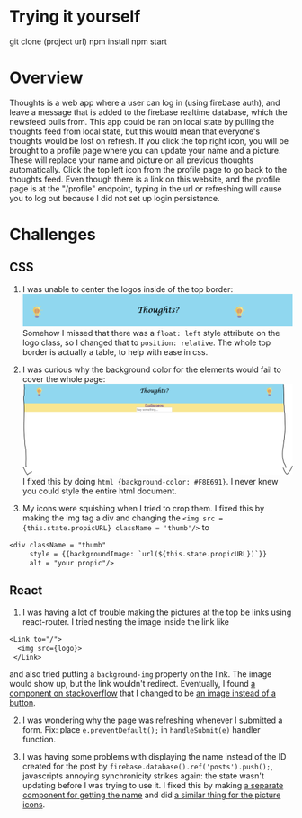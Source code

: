 Trying it yourself
==========
git clone (project url)
npm install
npm start

Overview
==========

Thoughts is a web app where a user can log in (using firebase auth), and leave a
message that is added to the firebase realtime database, which the newsfeed
pulls from. This app could be ran on local state by pulling the thoughts feed
from local state, but this would mean that everyone's thoughts would be lost on
refresh. If you click the top right icon, you will be brought to a profile page
where you can update your name and a picture. These will replace your name and
picture on all previous thoughts automatically. Click the top left icon
from the profile page to go back to the thoughts feed. Even though there is a
link on this website, and the profile page is at the "/profile" endpoint, typing
in the url or refreshing will cause you to log out because I did not set up
login persistence.

Challenges
========

## CSS

1. I was unable to center the logos inside of the top border:
![thoughtsprob1.PNG](./src/thoughtsprob1.PNG)
Somehow I missed that there was a `float: left` style attribute on the
logo class, so I changed that to `position: relative`. The whole top border is
actually a table, to help with ease in css.

2. I was curious why the background color for the elements would fail to cover
the whole page:
![prob2.PNG](./src/prob2.PNG)
I fixed this by doing `html {background-color: #F8E691}`. I never knew you could
style the entire html document.

3. My icons were squishing when I tried to crop them. I fixed this by making the
img tag a div and changing the `<img src = {this.state.propicURL} className = 'thumb'/>` to
```
<div className = "thumb"
     style = {{backgroundImage: `url(${this.state.propicURL})`}}
     alt = "your propic"/>
```

## React

1. I was having a lot of trouble making the pictures at the top be links using
react-router. I tried nesting the image inside the link like
```
<Link to="/">
  <img src={logo}>
 </Link>
 ```
and also tried putting a ```background-img``` property on the link. The image
would show up, but the link wouldn't redirect. Eventually, I found
[a component on stackoverflow] that I changed to be
[an image instead of a button].

[a component on stackoverflow]: https://stackoverflow.com/a/49439893/5570385/
[an image instead of a button]: ./src/LinkImage.jsx/

2. I was wondering why the page was refreshing whenever I submitted a form.
Fix: place `e.preventDefault();` in `handleSubmit(e)` handler function.

3. I was having some problems with displaying the name instead of the ID created
for the post by `firebase.database().ref('posts').push();`, javascripts annoying
synchronicity strikes again: the state wasn't updating before I was trying to
use it. I fixed this by making
[a separate component for getting the name] and did
[a similar thing for the picture icons].

[a separate component for getting the name]: ./src/Name.js/
[a similar thing for the picture icons]: ./src/Picture.js/
